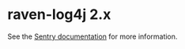 # raven-log4j 2.x

See the [Sentry documentation](https://docs.sentry.io/clients/java/modules/log4j2/) for more information.
